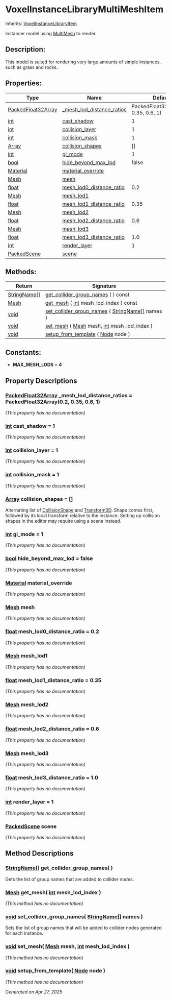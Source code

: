 # VoxelInstanceLibraryMultiMeshItem

Inherits: [VoxelInstanceLibraryItem](VoxelInstanceLibraryItem.md)

Instancer model using [MultiMesh](https://docs.godotengine.org/en/stable/classes/class_multimesh.html) to render.

## Description: 

This model is suited for rendering very large amounts of simple instances, such as grass and rocks.

## Properties: 


Type                                                                                                | Name                                                       | Default                               
--------------------------------------------------------------------------------------------------- | ---------------------------------------------------------- | --------------------------------------
[PackedFloat32Array](https://docs.godotengine.org/en/stable/classes/class_packedfloat32array.html)  | [_mesh_lod_distance_ratios](#i__mesh_lod_distance_ratios)  | PackedFloat32Array(0.2, 0.35, 0.6, 1) 
[int](https://docs.godotengine.org/en/stable/classes/class_int.html)                                | [cast_shadow](#i_cast_shadow)                              | 1                                     
[int](https://docs.godotengine.org/en/stable/classes/class_int.html)                                | [collision_layer](#i_collision_layer)                      | 1                                     
[int](https://docs.godotengine.org/en/stable/classes/class_int.html)                                | [collision_mask](#i_collision_mask)                        | 1                                     
[Array](https://docs.godotengine.org/en/stable/classes/class_array.html)                            | [collision_shapes](#i_collision_shapes)                    | []                                    
[int](https://docs.godotengine.org/en/stable/classes/class_int.html)                                | [gi_mode](#i_gi_mode)                                      | 1                                     
[bool](https://docs.godotengine.org/en/stable/classes/class_bool.html)                              | [hide_beyond_max_lod](#i_hide_beyond_max_lod)              | false                                 
[Material](https://docs.godotengine.org/en/stable/classes/class_material.html)                      | [material_override](#i_material_override)                  |                                       
[Mesh](https://docs.godotengine.org/en/stable/classes/class_mesh.html)                              | [mesh](#i_mesh)                                            |                                       
[float](https://docs.godotengine.org/en/stable/classes/class_float.html)                            | [mesh_lod0_distance_ratio](#i_mesh_lod0_distance_ratio)    | 0.2                                   
[Mesh](https://docs.godotengine.org/en/stable/classes/class_mesh.html)                              | [mesh_lod1](#i_mesh_lod1)                                  |                                       
[float](https://docs.godotengine.org/en/stable/classes/class_float.html)                            | [mesh_lod1_distance_ratio](#i_mesh_lod1_distance_ratio)    | 0.35                                  
[Mesh](https://docs.godotengine.org/en/stable/classes/class_mesh.html)                              | [mesh_lod2](#i_mesh_lod2)                                  |                                       
[float](https://docs.godotengine.org/en/stable/classes/class_float.html)                            | [mesh_lod2_distance_ratio](#i_mesh_lod2_distance_ratio)    | 0.6                                   
[Mesh](https://docs.godotengine.org/en/stable/classes/class_mesh.html)                              | [mesh_lod3](#i_mesh_lod3)                                  |                                       
[float](https://docs.godotengine.org/en/stable/classes/class_float.html)                            | [mesh_lod3_distance_ratio](#i_mesh_lod3_distance_ratio)    | 1.0                                   
[int](https://docs.godotengine.org/en/stable/classes/class_int.html)                                | [render_layer](#i_render_layer)                            | 1                                     
[PackedScene](https://docs.godotengine.org/en/stable/classes/class_packedscene.html)                | [scene](#i_scene)                                          |                                       
<p></p>

## Methods: 


Return                                                                                  | Signature                                                                                                                                                                                     
--------------------------------------------------------------------------------------- | ----------------------------------------------------------------------------------------------------------------------------------------------------------------------------------------------
[StringName[]](https://docs.godotengine.org/en/stable/classes/class_stringname[].html)  | [get_collider_group_names](#i_get_collider_group_names) ( ) const                                                                                                                             
[Mesh](https://docs.godotengine.org/en/stable/classes/class_mesh.html)                  | [get_mesh](#i_get_mesh) ( [int](https://docs.godotengine.org/en/stable/classes/class_int.html) mesh_lod_index ) const                                                                         
[void](#)                                                                               | [set_collider_group_names](#i_set_collider_group_names) ( [StringName[]](https://docs.godotengine.org/en/stable/classes/class_stringname[].html) names )                                      
[void](#)                                                                               | [set_mesh](#i_set_mesh) ( [Mesh](https://docs.godotengine.org/en/stable/classes/class_mesh.html) mesh, [int](https://docs.godotengine.org/en/stable/classes/class_int.html) mesh_lod_index )  
[void](#)                                                                               | [setup_from_template](#i_setup_from_template) ( [Node](https://docs.godotengine.org/en/stable/classes/class_node.html) node )                                                                 
<p></p>

## Constants: 

- <span id="i_MAX_MESH_LODS"></span>**MAX_MESH_LODS** = **4**

## Property Descriptions

### [PackedFloat32Array](https://docs.godotengine.org/en/stable/classes/class_packedfloat32array.html)<span id="i__mesh_lod_distance_ratios"></span> **_mesh_lod_distance_ratios** = PackedFloat32Array(0.2, 0.35, 0.6, 1)

*(This property has no documentation)*

### [int](https://docs.godotengine.org/en/stable/classes/class_int.html)<span id="i_cast_shadow"></span> **cast_shadow** = 1

*(This property has no documentation)*

### [int](https://docs.godotengine.org/en/stable/classes/class_int.html)<span id="i_collision_layer"></span> **collision_layer** = 1

*(This property has no documentation)*

### [int](https://docs.godotengine.org/en/stable/classes/class_int.html)<span id="i_collision_mask"></span> **collision_mask** = 1

*(This property has no documentation)*

### [Array](https://docs.godotengine.org/en/stable/classes/class_array.html)<span id="i_collision_shapes"></span> **collision_shapes** = []

Alternating list of [CollisionShape](https://docs.godotengine.org/en/stable/classes/class_collisionshape.html) and [Transform3D](https://docs.godotengine.org/en/stable/classes/class_transform3d.html). Shape comes first, followed by its local transform relative to the instance. Setting up collision shapes in the editor may require using a scene instead.

### [int](https://docs.godotengine.org/en/stable/classes/class_int.html)<span id="i_gi_mode"></span> **gi_mode** = 1

*(This property has no documentation)*

### [bool](https://docs.godotengine.org/en/stable/classes/class_bool.html)<span id="i_hide_beyond_max_lod"></span> **hide_beyond_max_lod** = false

*(This property has no documentation)*

### [Material](https://docs.godotengine.org/en/stable/classes/class_material.html)<span id="i_material_override"></span> **material_override**

*(This property has no documentation)*

### [Mesh](https://docs.godotengine.org/en/stable/classes/class_mesh.html)<span id="i_mesh"></span> **mesh**

*(This property has no documentation)*

### [float](https://docs.godotengine.org/en/stable/classes/class_float.html)<span id="i_mesh_lod0_distance_ratio"></span> **mesh_lod0_distance_ratio** = 0.2

*(This property has no documentation)*

### [Mesh](https://docs.godotengine.org/en/stable/classes/class_mesh.html)<span id="i_mesh_lod1"></span> **mesh_lod1**

*(This property has no documentation)*

### [float](https://docs.godotengine.org/en/stable/classes/class_float.html)<span id="i_mesh_lod1_distance_ratio"></span> **mesh_lod1_distance_ratio** = 0.35

*(This property has no documentation)*

### [Mesh](https://docs.godotengine.org/en/stable/classes/class_mesh.html)<span id="i_mesh_lod2"></span> **mesh_lod2**

*(This property has no documentation)*

### [float](https://docs.godotengine.org/en/stable/classes/class_float.html)<span id="i_mesh_lod2_distance_ratio"></span> **mesh_lod2_distance_ratio** = 0.6

*(This property has no documentation)*

### [Mesh](https://docs.godotengine.org/en/stable/classes/class_mesh.html)<span id="i_mesh_lod3"></span> **mesh_lod3**

*(This property has no documentation)*

### [float](https://docs.godotengine.org/en/stable/classes/class_float.html)<span id="i_mesh_lod3_distance_ratio"></span> **mesh_lod3_distance_ratio** = 1.0

*(This property has no documentation)*

### [int](https://docs.godotengine.org/en/stable/classes/class_int.html)<span id="i_render_layer"></span> **render_layer** = 1

*(This property has no documentation)*

### [PackedScene](https://docs.godotengine.org/en/stable/classes/class_packedscene.html)<span id="i_scene"></span> **scene**

*(This property has no documentation)*

## Method Descriptions

### [StringName[]](https://docs.godotengine.org/en/stable/classes/class_stringname[].html)<span id="i_get_collider_group_names"></span> **get_collider_group_names**( ) 

Gets the list of group names that are added to collider nodes.

### [Mesh](https://docs.godotengine.org/en/stable/classes/class_mesh.html)<span id="i_get_mesh"></span> **get_mesh**( [int](https://docs.godotengine.org/en/stable/classes/class_int.html) mesh_lod_index ) 

*(This method has no documentation)*

### [void](#)<span id="i_set_collider_group_names"></span> **set_collider_group_names**( [StringName[]](https://docs.godotengine.org/en/stable/classes/class_stringname[].html) names ) 

Sets the list of group names that will be added to collider nodes generated for each instance.

### [void](#)<span id="i_set_mesh"></span> **set_mesh**( [Mesh](https://docs.godotengine.org/en/stable/classes/class_mesh.html) mesh, [int](https://docs.godotengine.org/en/stable/classes/class_int.html) mesh_lod_index ) 

*(This method has no documentation)*

### [void](#)<span id="i_setup_from_template"></span> **setup_from_template**( [Node](https://docs.godotengine.org/en/stable/classes/class_node.html) node ) 

*(This method has no documentation)*

_Generated on Apr 27, 2025_
